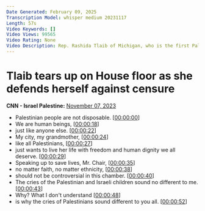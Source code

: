 ```yaml
---
Date Generated: February 09, 2025
Transcription Model: whisper medium 20231117
Length: 57s
Video Keywords: []
Video Views: 99565
Video Rating: None
Video Description: Rep. Rashida Tlaib of Michigan, who is the first Palestinian-American woman to serve in Congress, is again facing Republican-led efforts to censure her over comments critical of Israel and in support of Palestinians amid Israel’s war against Hamas. #cnn #news #politics #israel #gaza
---
```


# Tlaib tears up on House floor as she defends herself against censure
**CNN - Israel Palestine:** [November 07, 2023](https://www.youtube.com/watch?v=jNeOV9kMof8)
*  Palestinian people are not disposable. [[00:00:00](https://www.youtube.com/watch?v=jNeOV9kMof8&t=0.0s)]
*  We are human beings, [[00:00:18](https://www.youtube.com/watch?v=jNeOV9kMof8&t=18.0s)]
*  just like anyone else. [[00:00:22](https://www.youtube.com/watch?v=jNeOV9kMof8&t=22.0s)]
*  My city, my grandmother, [[00:00:24](https://www.youtube.com/watch?v=jNeOV9kMof8&t=24.0s)]
*  like all Palestinians, [[00:00:27](https://www.youtube.com/watch?v=jNeOV9kMof8&t=27.0s)]
*  just wants to live her life with freedom and human dignity we all deserve. [[00:00:29](https://www.youtube.com/watch?v=jNeOV9kMof8&t=29.0s)]
*  Speaking up to save lives, Mr. Chair, [[00:00:35](https://www.youtube.com/watch?v=jNeOV9kMof8&t=35.0s)]
*  no matter faith, no matter ethnicity, [[00:00:38](https://www.youtube.com/watch?v=jNeOV9kMof8&t=38.0s)]
*  should not be controversial in this chamber. [[00:00:40](https://www.youtube.com/watch?v=jNeOV9kMof8&t=40.0s)]
*  The cries of the Palestinian and Israeli children sound no different to me. [[00:00:43](https://www.youtube.com/watch?v=jNeOV9kMof8&t=43.0s)]
*  Why? What I don't understand [[00:00:48](https://www.youtube.com/watch?v=jNeOV9kMof8&t=48.0s)]
*  is why the cries of Palestinians sound different to you all. [[00:00:52](https://www.youtube.com/watch?v=jNeOV9kMof8&t=52.0s)]
